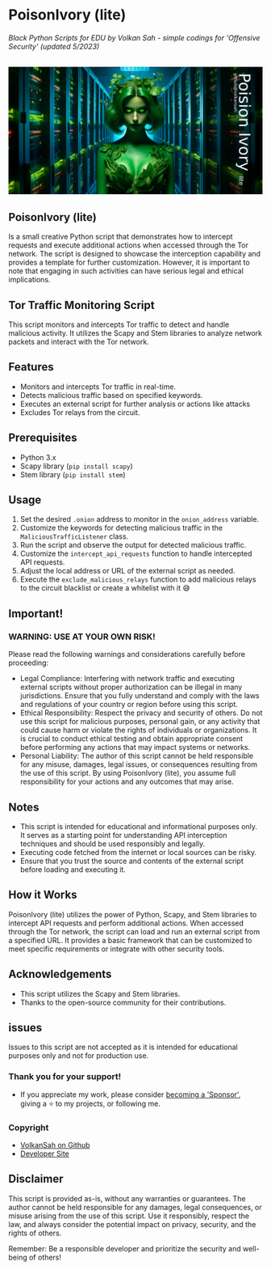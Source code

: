 # PoisonIvory (lite)
###### Black Python Scripts for EDU by Volkan Sah - simple codings for 'Offensive Security' (updated 5/2023)
![ChatGPT Security](ivory.png)

## PoisonIvory (lite) 
Is a small creative Python script that demonstrates how to intercept requests and execute additional actions when accessed through the Tor network. The script is designed to showcase the interception capability and provides a template for further customization. However, it is important to note that engaging in such activities can have serious legal and ethical implications.

## Tor Traffic Monitoring Script

This script monitors and intercepts Tor traffic to detect and handle malicious activity. It utilizes the Scapy and Stem libraries to analyze network packets and interact with the Tor network.

## Features

- Monitors and intercepts Tor traffic in real-time.
- Detects malicious traffic based on specified keywords.
- Executes an external script for further analysis or actions like attacks
- Excludes Tor relays from the circuit.

## Prerequisites

- Python 3.x
- Scapy library (`pip install scapy`)
- Stem library (`pip install stem`)

## Usage

1. Set the desired `.onion` address to monitor in the `onion_address` variable.
2. Customize the keywords for detecting malicious traffic in the `MaliciousTrafficListener` class.
3. Run the script and observe the output for detected malicious traffic.
4. Customize the `intercept_api_requests` function to handle intercepted API requests.
5. Adjust the local address or URL of the external script as needed.
6. Execute the `exclude_malicious_relays` function to add malicious relays to the circuit blacklist or create a whitelist with it 😅

## Important!
### WARNING: USE AT YOUR OWN RISK!
Please read the following warnings and considerations carefully before proceeding:
- Legal Compliance: Interfering with network traffic and executing external scripts without proper authorization can be illegal in many jurisdictions. Ensure that you fully understand and comply with the laws and regulations of your country or region before using this script.
- Ethical Responsibility: Respect the privacy and security of others. Do not use this script for malicious purposes, personal gain, or any activity that could cause harm or violate the rights of individuals or organizations. It is crucial to conduct ethical testing and obtain appropriate consent before performing any actions that may impact systems or networks.
- Personal Liability: The author of this script cannot be held responsible for any misuse, damages, legal issues, or consequences resulting from the use of this script. By using PoisonIvory (lite), you assume full responsibility for your actions and any outcomes that may arise.
## Notes
- This script is intended for educational and informational purposes only. It serves as a starting point for understanding API interception techniques and should be used responsibly and legally.
- Executing code fetched from the internet or local sources can be risky. 
- Ensure that you trust the source and contents of the external script before loading and executing it.

## How it Works
PoisonIvory (lite) utilizes the power of Python, Scapy, and Stem libraries to intercept API requests and perform additional actions. When accessed through the Tor network, the script can load and run an external script from a specified URL. It provides a basic framework that can be customized to meet specific requirements or integrate with other security tools.


## Acknowledgements

- This script utilizes the Scapy and Stem libraries.
- Thanks to the open-source community for their contributions.

## issues
Issues to this script are not accepted as it is intended for educational purposes only and not for production use.

### Thank you for your support!
- If you appreciate my work, please consider [becoming a 'Sponsor'](https://github.com/sponsors/volkansah), giving a :star: to my projects, or following me. 
### Copyright
- [VolkanSah on Github](https://github.com/volkansah)
- [Developer Site](https://volkansah.github.io)

## Disclaimer
This script is provided as-is, without any warranties or guarantees. The author cannot be held responsible for any damages, legal consequences, or misuse arising from the use of this script. Use it responsibly, respect the law, and always consider the potential impact on privacy, security, and the rights of others.

Remember: Be a responsible developer and prioritize the security and well-being of others!
